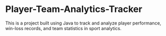 # Player-Team-Analytics-Tracker
This is a project built using Java to track and analyze player performance, win-loss records, and team statistics in sport analytics. 
